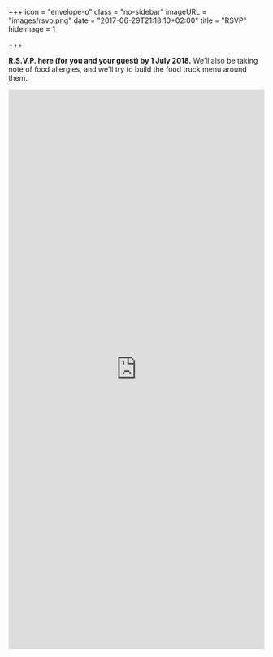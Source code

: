 +++
icon = "envelope-o"
class = "no-sidebar"
imageURL = "images/rsvp.png"
date = "2017-06-29T21:18:10+02:00"
title = "RSVP"
hideImage = 1

+++

<!--more-->
**R.S.V.P. here (for you and your guest) by 1 July 2018.** We’ll also be taking note of food allergies, and we’ll try to build the food truck menu around them.

<iframe src="https://docs.google.com/forms/d/e/1FAIpQLSfhEMH3qh40zPV-fXqhwNjK-6DkYFZ1pDg3nm-4njZN6OvAvQ/viewform?embedded=true" width="100%" height="1100px" frameborder="0" marginheight="0" marginwidth="0">Loading...</iframe>

